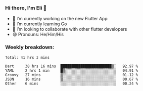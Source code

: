 ### Hi there, I'm Eli 👋
- 🔭 I’m currently working on the new Flutter App
- 🌱 I’m currently learning Go
- 🦄 I’m looking to collaborate with other flutter developers
- 😄 Pronouns: He/Him/His

### Weekly breakdown:
<!--START_SECTION:waka-->
```text
Total: 41 hrs 3 mins

Dart     38 hrs 16 mins  ███████████████████████▒░   92.97 % 
YAML     2 hrs 1 min     █▒░░░░░░░░░░░░░░░░░░░░░░░   04.91 % 
Groovy   27 mins         ▒░░░░░░░░░░░░░░░░░░░░░░░░   01.12 % 
JSON     16 mins         ▒░░░░░░░░░░░░░░░░░░░░░░░░   00.67 % 
Other    6 mins          ░░░░░░░░░░░░░░░░░░░░░░░░░   00.24 % 
```
<!--END_SECTION:waka-->
